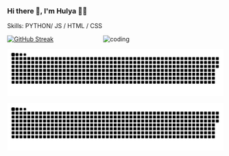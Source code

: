 ### Hi there 👋, I'm Hulya 👩‍💻


Skills: PYTHON/ JS / HTML / CSS

<img align="right" alt="coding" width="280" src="https://media.tenor.com/rePDfDWO3XoAAAAd/hacking.gif">
 
[![GitHub Streak](http://github-readme-streak-stats.herokuapp.com?user=Hulyamr13&theme=dark&background=000000)](https://git.io/streak-stats)


![Snake animation](https://github.com/Hulyamr13/Hulyamr13/blob/output/github-contribution-grid-snake.svg)

![Snake animation](https://github.com/Hulyamr13/Hulyamr13/blob/output/github-contribution-grid-snake-dark.svg)
